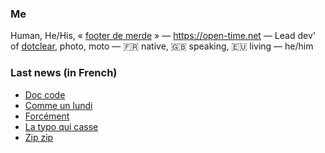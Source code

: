 ### Me

Human, He/His, « [footer de merde](https://open-time.net/post/2013/07/17/La-veritable-histoire-du-Footer-de-merde-) » — https://open-time.net — Lead dev' of [dotclear](https://git.dotclear.org/dev/dotclear), photo, moto — 🇫🇷 native, 🇬🇧 speaking, 🇪🇺 living — he/him

### Last news (in French)

<!-- BLOG-POST-LIST:START -->
- [Doc code](https://open-time.net/post/2022/09/13/Doc-code)
- [Comme un lundi](https://open-time.net/post/2022/09/12/Comme-un-lundi)
- [Forcément](https://open-time.net/post/2022/09/11/Forcement)
- [La typo qui casse](https://open-time.net/post/2022/09/10/La-typo-qui-casse)
- [Zip zip](https://open-time.net/post/2022/09/09/Zip-zip)
<!-- BLOG-POST-LIST:END -->
